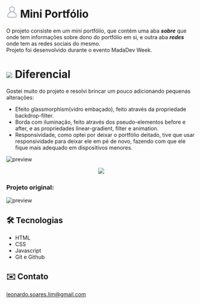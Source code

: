 # <img width="30px" src="./src/imagens/avatar.png" > Mini Portfólio
O projeto consiste em um mini portfólio, que contém uma aba <b><i>sobre</i></b> que onde tem informações sobre dono do portfólio em si,
e outra aba <b><i>redes</i></b> onde tem as redes sociais do mesmo.
<br/>
Projeto foi desenvolvido durante o evento MadaDev Week.

# <img width="30px" src="https://user-images.githubusercontent.com/54649877/197573391-fb67a544-0fa6-4174-9d11-26eeb109f62f.png"> Diferencial
Gostei muito do projeto e resolvi brincar um pouco adicionando pequenas alterações:

- Efeito glassmorphism(vidro embaçado), feito através da propriedade backdrop-filter.
- Borda com iluminação, feito através dos pseudo-elementos before e after,
e as propriedades linear-gradient, filter e animation.
- Responsividade, como optei por deixar o portfólio deitado, tive que usar responsividade 
para deixar ele em pé de novo, fazendo com que ele fique mais adequado em dispositivos menores.

![preview](https://user-images.githubusercontent.com/54649877/197571331-05732a2b-6035-4e62-8e20-419f5371cb9e.png)

<div  align="center">
  <img width="700px" src="https://user-images.githubusercontent.com/54649877/197571690-4105de0f-3fc7-4ed3-be5b-c4cae17cc137.png">
</div>

### Projeto original:
![preview](https://user-images.githubusercontent.com/54649877/197572486-01daab7b-1b00-4b32-806c-1851717c52ca.png)

## 🛠 Tecnologias
- HTML
- CSS
- Javascript
- Git e Github

## ✉️ Contato
leonardo.soares.lim@gmail.com
